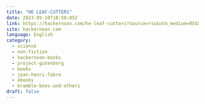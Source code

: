 ```yaml
---
title: "HE LEAF-CUTTERS"
date: 2023-05-10T18:50:05Z
link: https://hackernoon.com/he-leaf-cutters?source=rss&utm_medium=RSS&utm_source=news.12bit.vn
site: hackernoon.com
language: English
category:
  - science
  - non-fiction
  - hackernoon-books
  - project-gutenberg
  - books
  - jean-henri-fabre
  - ebooks
  - bramble-bees-and-others
draft: false
---
```

